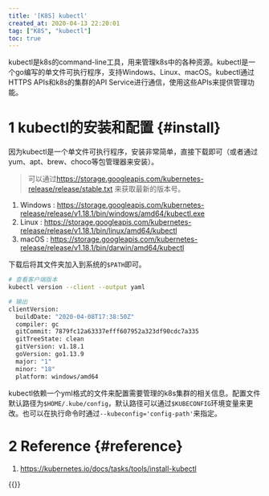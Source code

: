 ```yaml
---
title: '[K8S] kubectl'
created_at: 2020-04-13 22:20:01
tag: ["K8S", "kubectl"]
toc: true
---
```


kubectl是k8s的command-line工具，用来管理k8s中的各种资源。kubectl是一个go编写的单文件可执行程序，支持Windows、Linux、macOS。kubectl通过HTTPS APIs和k8s的集群的API Service进行通信，使用这些APIs来提供管理功能。


# 1 kubectl的安装和配置 {#install}

因为kubectl是一个单文件可执行程序，安装非常简单，直接下载即可（或者通过yum、apt、brew、choco等包管理器来安装）。

>可以通过<https://storage.googleapis.com/kubernetes-release/release/stable.txt> 来获取最新的版本号。

1. Windows : <https://storage.googleapis.com/kubernetes-release/release/v1.18.1/bin/windows/amd64/kubectl.exe>
2. Linux : <https://storage.googleapis.com/kubernetes-release/release/v1.18.1/bin/linux/amd64/kubectl>
3. macOS : <https://storage.googleapis.com/kubernetes-release/release/v1.18.1/bin/darwin/amd64/kubectl>

下载后将其文件夹加入到系统的`$PATH`即可。
```bash
# 查看客户端版本
kubectl version --client --output yaml

# 输出
clientVersion:
  buildDate: "2020-04-08T17:38:50Z"
  compiler: gc
  gitCommit: 7879fc12a63337efff607952a323df90cdc7a335
  gitTreeState: clean
  gitVersion: v1.18.1
  goVersion: go1.13.9
  major: "1"
  minor: "18"
  platform: windows/amd64
```

kubectl依赖一个yml格式的文件来配置需要管理的k8s集群的相关信息。配置文件默认路径为`$HOME/.kube/config`，默认路径可以通过`$KUBECONFIG`环境变量来更改。也可以在执行命令时通过`--kubeconfig='config-path'`来指定。

# 2 Reference {#reference}

1. <https://kubernetes.io/docs/tasks/tools/install-kubectl>

{{<highlight-file path="terminated-pod.txt" lang="txt">}}